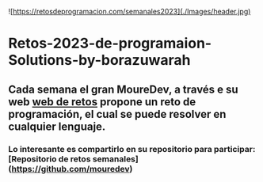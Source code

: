 ![https://retosdeprogramacion.com/semanales2023](./Images/header.jpg)
# Retos-2023-de-programaion-Solutions-by-borazuwarah

## Cada semana el gran MoureDev, a través e su web [web de retos](https://retosdeprogramacion.com/) propone un reto de programación, el cual se puede resolver en cualquier lenguaje.

### Lo interesante es compartirlo en su repositorio para participar: [Repositorio de retos semanales] (https://github.com/mouredev)
 